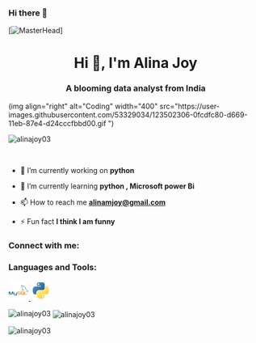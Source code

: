### Hi there 👋

<!--
**Alinajoy03/Alinajoy03** is a ✨ _special_ ✨ repository because its `README.md` (this file) appears on your GitHub profile.

Here are some ideas to get you started:

- 🔭 I’m currently working on ...
- 🌱 I’m currently learning ...
- 👯 I’m looking to collaborate on ...
- 🤔 I’m looking for help with ...
- 💬 Ask me about ...
- 📫 How to reach me: ...
- 😄 Pronouns: ...
- ⚡ Fun fact: ...
-->
[![MasterHead](https://user-images.githubusercontent.com/59734313/157189039-c09b3e38-9f42-42c0-ab54-14f1574190a7.gif)]
<h1 align="center">Hi 👋, I'm Alina Joy</h1>
<h3 align="center">A blooming data analyst from India</h3>
(img align="right" alt="Coding" width="400" src="https://user-images.githubusercontent.com/53329034/123502306-0fcdfc80-d669-11eb-87e4-d24cccfbbd00.gif ")
<p align="left"> <img src="https://komarev.com/ghpvc/?username=alinajoy03&label=Profile%20views&color=0e75b6&style=flat" alt="alinajoy03" /> </p>

<p align="left"> <a href="https://twitter.com/" target="blank"><img src="https://img.shields.io/twitter/follow/?logo=twitter&style=for-the-badge" alt="" /></a> </p>

- 🔭 I’m currently working on **python**

- 🌱 I’m currently learning **python , Microsoft power Bi**

- 📫 How to reach me **alinamjoy@gmail.com**

- ⚡ Fun fact **I think I am funny**

<h3 align="left">Connect with me:</h3>
<p align="left">
</p>

<h3 align="left">Languages and Tools:</h3>
<p align="left"> <a href="https://www.mysql.com/" target="_blank" rel="noreferrer"> <img src="https://raw.githubusercontent.com/devicons/devicon/master/icons/mysql/mysql-original-wordmark.svg" alt="mysql" width="40" height="40"/> </a> <a href="https://www.python.org" target="_blank" rel="noreferrer"> <img src="https://raw.githubusercontent.com/devicons/devicon/master/icons/python/python-original.svg" alt="python" width="40" height="40"/> </a> </p>

<p><img align="left" src="https://github-readme-stats.vercel.app/api/top-langs?username=alinajoy03&show_icons=true&locale=en&layout=compact" alt="alinajoy03" /></p>

<p>&nbsp;<img align="center" src="https://github-readme-stats.vercel.app/api?username=alinajoy03&show_icons=true&locale=en" alt="alinajoy03" /></p>

<p><img align="center" src="https://github-readme-streak-stats.herokuapp.com/?user=alinajoy03&" alt="alinajoy03" /></p>
